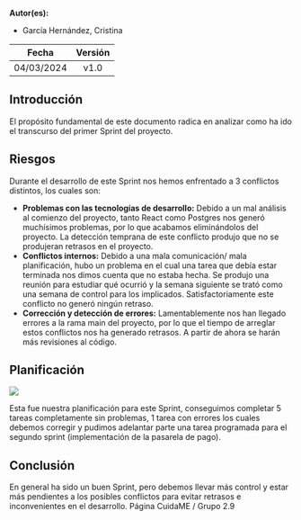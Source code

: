 ﻿**Autor(es):**
- García Hernández, Cristina


|**Fecha**|**Versión**|
| :-: | :-: |
|04/03/2024|v1.0|


## Introducción
El propósito fundamental de este documento radica en analizar como ha ido el transcurso del primer Sprint del proyecto.

## Riesgos
Durante el desarrollo de este Sprint nos hemos enfrentado a 3 conflictos distintos, los cuales son:

- **Problemas con las tecnologías de desarrollo:** Debido a un mal análisis al comienzo del proyecto, tanto React como Postgres nos generó muchísimos problemas, por lo que acabamos eliminándolos del proyecto. La detección temprana de este conflicto produjo que no se produjeran retrasos en el proyecto.
- **Conflictos internos:** Debido a una mala comunicación/ mala planificación, hubo un problema en el cual una tarea que debía estar terminada nos dimos cuenta que no estaba hecha. Se produjo una reunión para estudiar qué ocurrió y la semana siguiente se trató como una semana de control para los implicados. Satisfactoriamente este conflicto no generó ningún retraso.
- **Corrección y detección de errores:** Lamentablemente nos han llegado errores a la rama main del proyecto, por lo que el tiempo de arreglar estos conflictos nos ha generado retrasos. A partir de ahora se harán más revisiones al código.

## Planificación
![](./img/planificacion.png)

Esta fue nuestra planificación para este Sprint, conseguimos completar 5 tareas completamente sin problemas, 1 tarea con errores los cuales debemos corregir y pudimos adelantar parte una tarea programada para el segundo sprint (implementación de la pasarela de pago).

## Conclusión
En general ha sido un buen Sprint, pero debemos llevar más control y estar más pendientes a los posibles conflictos para evitar retrasos e inconvenientes en el desarrollo.
Página 			CuidaME / Grupo 2.9
